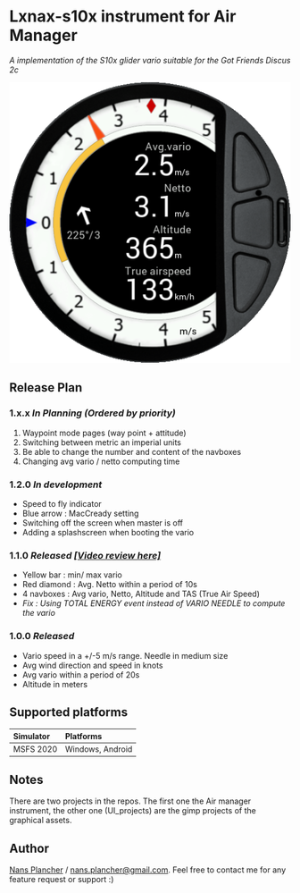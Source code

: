 # Lxnax-s10x instrument for Air Manager
_A implementation of the S10x glider vario suitable for the Got Friends Discus 2c_

![preview](https://raw.githubusercontent.com/nan0/air-manager-instrument_lxnax-s10x/develop/5e7fece5-48de-49a4-3d9a-e905411b8255/preview.png)


## Release Plan
### 1.x.x _In Planning (Ordered by priority)_
1. Waypoint mode pages (way point + attitude)
2. Switching between metric an imperial units
4. Be able to change the number and content of the navboxes
5. Changing avg vario / netto computing time

### 1.2.0 _In development_
- Speed to fly indicator
- Blue arrow : MacCready setting
- Switching off the screen when master is off
- Adding a splashscreen when booting the vario

### 1.1.0 _Released [[Video review here]](https://youtu.be/dhCVyx4by5A)_
- Yellow bar : min/ max vario 
- Red diamond : Avg. Netto within a period of 10s
- 4 navboxes : Avg vario, Netto, Altitude and TAS (True Air Speed)
- _Fix : Using TOTAL ENERGY event instead of VARIO NEEDLE to compute the vario_

### 1.0.0 _Released_
- Vario speed in a  +/-5 m/s range. Needle in medium size
- Avg wind direction and speed in knots
- Avg vario within a period of 20s
- Altitude in meters

## Supported platforms
| Simulator | Platforms         |
|:----------|:------------------|
| MSFS 2020 | Windows, Android  |

## Notes
There are two projects in the repos. The first one the Air manager instrument, 
the other one (UI_projects) are the gimp projects of the graphical assets.

## Author
[Nans Plancher](https://github.com/nan0) / nans.plancher@gmail.com. Feel free to contact me for any feature request or support :)


